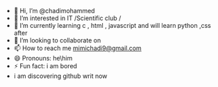 - 👋 Hi, I’m @chadimohammed
- 👀 I’m interested in IT /Scientific club /
- 🌱 I’m currently learning c , html , javascript and will learn python ,css after 
- 💞️ I’m looking to collaborate on 
- 📫 How to reach me mimichadi9@gmail.com
- 😄 Pronouns: he\him 
- ⚡ Fun fact: i am bored
- i am discovering github writ now

<!---
chadimohammed/chadimohammed is a ✨ special ✨ repository because its `README.md` (this file) appears on your GitHub profile.
You can click the Preview link to take a look at your changes.
--->
